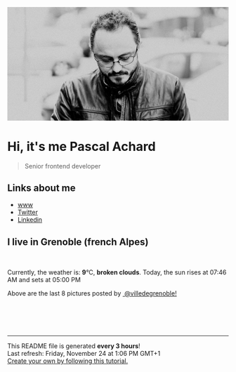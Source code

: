 ![Pascal Achard](./images/photo-pascal-achard.jpg)
# Hi, it's me Pascal Achard
> Senior frontend developer

## Links about me
- [www](https://www.pascal-achard.com)
- [Twitter](https://twitter.com/botmaster)
- [Linkedin](http://www.linkedin.com/in/pascal-achard)


## I live in Grenoble (french Alpes)
<img src="https://openweathermap.org/img/wn/04d@2x.png" alt="">

Currently, the weather is: **9**°C, **broken clouds**.
Today, the sun rises at 07:46 AM and sets at 05:00 PM

Above are the last 8 pictures posted by <a href="https://www.instagram.com/villedegrenoble/" target="_blank"><img alt="" src="https://upload.wikimedia.org/wikipedia/commons/thumb/e/e7/Instagram_logo_2016.svg/1024px-Instagram_logo_2016.svg.png" width="20"/> @villedegrenoble!</a>

<p style="display: flex; flex-wrap: wrap; gap: 20px;">
        <img src="https://cdn1.picuki.com/hosted-by-instagram/q/0exhNuNYnjBcaS3SYdxKjf8F2vJ1Wg9SZ60STLepjSVmIR1vLHOapZA0mpCl6yRxIwVgFDeSYztg4IgiVVRUCD18O0LfS7GPTj5V56WfV+7N1z1j8pdhlrc9KnMbZXSq%7C%7C8spXQmYdSgIGaYDG7uo+qhT5aGuO1lQpTb9d7JGmC4E5ZObS6olhMF4pJ2Jg3Tt%7C%7C9kiJzJE5m4vMAQrptqO52hEX%7C%7CD+O8BnsaBwVLYBxMQK5qnRlSaHEmw+Jj8uRHagtIj+kOYA2CfBcj4Z+Vixc7oODnRHjlqjvwN3t4gj1aSNBdxuiekZkIH2bSAEXG428Fk71p26qCDMa2is4EhX2j3+2JrhX%7C%7CQT97j6HKGwYdy84TvxPp%7C%7C6MaJjbD9cJLmFdxGObfa1BZ8Uw81AFKUeh2GU9iS1RJ7TjRlCDjoSgT2hPplFFfuc8JCPxXjApA+Wsx4VhvucV7YJ5lp44NCarwl+JCqTU5tuamSAn28sEeFTeLqVxpyHPrwU.jpeg" alt="" width="200"/>
        <img src="https://cdn1.picuki.com/hosted-by-instagram/q/0exhNuNYnjBcaS3SYdxKjf8F2vJ1Wg9SZ60STLepjSVmIR1vLHOapZA0mpCl6yRxIwVgFDeSYztg4IIpU11QCj18O0LfS7CLTztR7a+aVOzN2zVl9Zdnlr43K3AXYHCu8axySjyGPH0LCulNDPu7r+gS5vruZDYbpzOaNOUtzCVG%7C%7CMm0X51wmcQf8fTT0FOzv9QONzUavDt5YnYmoeLSvmcZX%7C%7Cv+Jst6sex0QrBYx5VL6OvgkiurBWwtaW9zWTOQt83+ke08hiL8KWRoqCeYSaoEIEQd3AWMvEEWnr952pKxFbVSgN82n7CRSWIKAk1ElkVtwIOctgLsSSaq3EEPlC2GhLq2Tf0npZ31GviYTIbE1giQQ4XZDZVWVishJNGHfWv1c9uCDNJ0p84cOL0d8xDnvgXwd7P2i14kQjpC3mTbM7N2Z9GZ3Zqw0Vza0xLaqSNvutvrWZRanW588e21sS9KUEOVUpkcAieF3h0UBe8GfruVyMuCP74WbjJBAYcQlXKCg8gAIkXk9uw=.jpeg" alt="" width="200"/>
        <img src="https://cdn1.picuki.com/hosted-by-instagram/q/0exhNuNYnjBcaS3SYdxKjf8F2vJ1Wg9SZ60STLepjSVmIR1vLHOapZA0mpCj4yRwKwVlASuRYztg54IoUFxUDT1yOkDdSrGOTj5d6qibV+7N1Txm9JJpkb83JHQbZXCo9sQuVAmYdSgIGaYDG7uo+qhT5aGuO1lQpTb9d7JGmC4E5ZObS6olhMF4pJ2Jg3Tt%7C%7C9kiJzJE5m4vMAQrptqO52hEX%7C%7CD+O8BnsaBwVLYBxMQK5qnRlSaHEmw+Jj8uRHagtIj+kOYA2DPdTQ8L0kW+ZKoKDnRT1VePvBt3t4gj1aSNBdxuiekakIH2bSAEXG428Fk71pu1ynOdV0Gv%7C%7CBJ38mbSzYyWXNAFpaLiMKfKZt3C4jTEbaCJIq0beSJdNfiPBnHpGPKcMOkfmY4SSq0YhguQ1CL7S7734wB4AGgSgWfeWMQ=.jpeg" alt="" width="200"/>
        <img src="https://cdn1.picuki.com/hosted-by-instagram/q/0exhNuNYnjBcaS3SYdxKjf8F2vJ1Wg5SZ60STLepjSVmIR1vLHOapZA0mpCl6yRxIwVgFDeSYztg4I8vV1hYCD18O0PfQLOASjtS7KmQUe%7C%7CN2zBj8ZVmnb8wK3MaYXOm88ckVwmYdSgIGaYDG7uo+qhT5aGuO1lQpTb9d7JGmC4E5ZObS6olhMF4pJ2Jg3Tt%7C%7C9kiJzJE5m4vMAQrptqO52lEX%7C%7CD+O8BnsaBwVLYBxMQK5qnRlSaHEmw+Jj8uQXagtIj+kOYA2HLLXjY%7C%7CqDOCFYIWDnQhk2+J4R93t4gj1aSNBdxuiekZkIH2bSAEXG428Fk71p26qCDMa2is4EhX2j3+2JrhX9oL9brUFKCwT9i64SvDeZ%7C%7CEPehhfD9cJLmFdxGObfa1BZ8Uw81AFKUeh2GU9iezLJnZ9yB8KSdBkBK6OKt2d+W%7C%7C6K6l3VKEszS89BQfiOuNapR7nXpZw+uKrwl+JCqTU5webW2Hn28sEeFTeLqVxpyHPrwU.jpeg" alt="" width="200"/>
        <img src="https://cdn1.picuki.com/hosted-by-instagram/q/0exhNuNYnjBcaS3SYdxKjf8F2vJ1Wg9SZ60STLepjSVmIR1vLHOapZA0mpCl6yRxIwVgFDeSYztg5YMqUl9WDD18O0bWSbyLST5R762cUufN0Txj9JFikL8yJHQWY36r8sAtUwmYdSgIGaYDG7uo%7C%7CesJ+fjrcjcFrjOMNbRKmDdttdCwFahlza4lsfe4kx2xu5xncG114WNxahlw5OLUqQUCSKnjMcF6saR5UvoPjsBRpr2gmCG2GGM5b295BTGS9IjOkqg8iyDXdzQspjD3F+8EIU8hjl246hU4qN8vxdCaA9xq+MZ1%7C%7CPHcaG5BWmhm+jVBocW+xzTsSUGI%7C%7CgVRwGKOlf7kNPchmZbxJvuYatDs1XztdJjEO491CVcVA6z7Z37EDf+xV+VDndphPb0d8xvm1EjvOrO53xBzU3gfxTuDUcIgfNyb4K2rpHjHtx%7C%7CduVUet9+hfKQN4AdN6MmX6wFvVVHwC8JXdiTR2nYNO4dTYamOkZuJPb0UHEAlattVlW+IuIZRJEvpoOlqNos=.jpeg" alt="" width="200"/>
        <img src="https://cdn1.picuki.com/hosted-by-instagram/q/0exhNuNYnjBcaS3SYdxKjf8F2vJ1Wg9SZ60STLepjSVmIR1vLHOapZA0mpCj4yRwKwVlASuRYztg54soV1RUDT17PEPcSrSBTD5Q6KWQVe2qvDJu%7C%7CJZklLk3LnEfZXan8cMqUGepNWwSDv5PHL%7C%7Clo7gX5v%7C%7CsbCgEpjuSKrVCkGZTjse3TO9%7C%7C2pYf5%7C%7CHSv1izv9QpcmkazXgpdAd4+pvlpDk1VOCtIc17q7VySKNBicMCv6K81Sa8H2QkaHp%7C%7CECKet8XCkONFui3rSzY57zz2F%7C%7Cl9EEIdvlqztEslioN+pYidBYte6N8A6fiAQm81GWlvqklPv6XslHPaSkGI%7C%7CmIUwGPRn+T8J7gprsigdcy8U%7C%7Crf6RniVJjJRbxvWy0HV8jDVkvqLfSTKv98taR+Sf58+GSX+hOYILqm%7C%7CQFAQjpP3mLeWsJVZ6m%7C%7CgpCq8UjDiznT+AVoxZjt.jpeg" alt="" width="200"/>
        <img src="https://cdn1.picuki.com/hosted-by-instagram/q/0exhNuNYnjBcaS3SYdxKjf8F2vJ1Wg9SZ60STLepjSVmIR1vLHOapZA0mpCl6yRxIwVgFDeSYztg5YMoV1tTCD18O0bWSbWMRDdV6aqQVu7N0TZl8J5hkL08KX0cYXGu%7C%7C8okVwmYdSgIGaYDG7uo+qhT5aGuO1lQpTb9d7JGmC4E5ZObS6olhMF4pJ2Jg3Tt%7C%7C9kiJzJE5m4vMAQrptqO52hEX%7C%7CD+O8BnsaBwVLYBxMQK5qnRlSaHEmw+Jj8uTnagtIj+kOYA2CS9bgFr%7C%7C2+PZL5jDnQh2Vy+ujp3t4gj1aSNBdxuiekZkIH2bSAEXG428Fk71p26qCDMa2is4EhX2j3+2JqrXdoPsbvUBOqycdC44jvtOp%7C%7CUIe9jbD9cJLmFdxGObfa1BZ8Uw81AFKUeh2GU9iXrS+nYyyxJLmdEvGKuAbNARveb%7C%7CfeBx3r7tjash1cXiu2weZRRwExSo5G8rwl+JCqTU5tqbG2An28sEeFTeLqVxpyHPrwU.jpeg" alt="" width="200"/>
        <img src="https://cdn1.picuki.com/hosted-by-instagram/q/0exhNuNYnjBcaS3SYdxKjf8F2vJ1Wg5SZ60STLepjSVmIR1vLHOapZA0mpCl6yRxIwVgFDeSYztg5YMvUVVYCj18O0bXQL2NRDtc6qmeU+fN1jVi8pFhnbYyLHQfYH+m98YkUQmYdSgIGaYDG7uo%7C%7CesJ%7C%7CvzwbTYNpi2TNLxCyQlWotfpUrJy9ZRzt52U1h+189JldAJZ+jtvdBFundPZlTIeAefzPcBgoK9jC7QIjZNIuKHtnyuxH34+emlsFj3RuYTM2dENhhzrdSFlqjHxAZY1LHMRiVbmhh49upY%7C%7C39aJO91M4adqu6ziRyACW2E2hjtfwZftgALsSUGImUBRwT2Ej+b3e%7C%7CkZpZTzLfaiXt7wkQzaR6vwDoofck4iGNHiUA%7C%7CxOvLlKuxsxaZ+Watqkg2RvlTzd%7C%7C333xEmSWAMjDzWXMJPYvu504Wo60j3vSmZpz8hh4G0TuJ3mmZv++OH8VNjSyn%7C%7CMftfNhjp3FsQJv1XdvjHm8OCPr4WEUFeaM8spGK0lJxcfU6z8e9rNA==.jpeg" alt="" width="200"/>
</p>

------------
<p>This README file is generated <b>every 3 hours</b>!
    <br />Last refresh: Friday, November 24 at 1:06 PM GMT+1
    <br /><a href="https://medium.com/@th.guibert/how-to-create-a-self-updating-readme-md-for-your-github-profile-f8b05744ca91">Create your own by following this tutorial.</a>
</p>
<p><a href="https://github.com/botmaster/botmaster/actions/workflows/main.yaml"><img alt="" src="https://github.com/botmaster/botmaster/actions/workflows/main.yaml/badge.svg" /></a></p>

